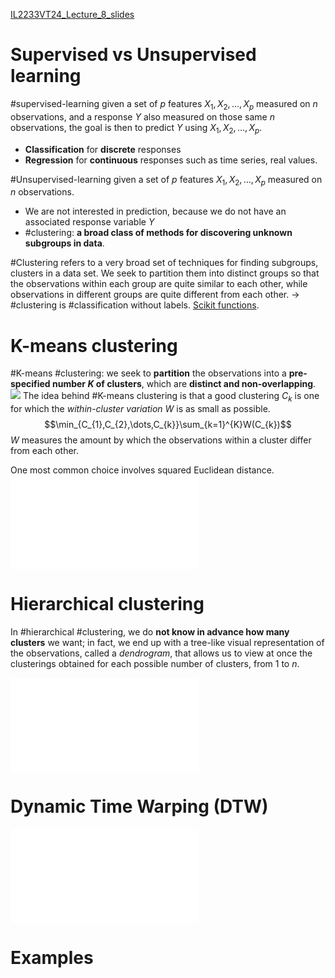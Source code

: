 [IL2233VT24_Lecture_8_slides](IL2233VT24_Lecture_8_slides.pdf)
# Supervised vs Unsupervised learning
#supervised-learning given a set of $p$ features $X_{1},X_{2}, \dots, X_{p}$ measured on $n$ observations, and a response $Y$ also measured on those same $n$ observations, the goal is then to predict $Y$ using $X_{1},X_{2},\dots ,X_{p}$.
- **Classification** for **discrete** responses
- **Regression** for **continuous** responses such as time series, real values.

#Unsupervised-learning given a set of $p$ features $X_{1}, X_{2},\dots ,X_{p}$ measured on $n$ observations.
- We are not interested in prediction, because we do not have an associated response variable $Y$
- #clustering: **a broad class of methods for discovering unknown subgroups in data**.

#Clustering refers to a very broad set of techniques for finding subgroups, clusters in a data set. We seek to partition them into distinct groups so that the observations within each group are quite similar to each other, while observations in different groups are quite different from each other.
$\to$ #clustering is #classification without labels. [Scikit functions](IL2233VT24_Lecture_8_slides.pdf#page=6).
# K-means clustering
#K-means #clustering: we seek to **partition** the observations into a **pre-specified number $K$ of clusters**, which are **distinct and non-overlapping**.![](Pasted%20image%2020240506154152.png)
The idea behind #K-means clustering is that a good clustering $C_{k}$ is one for which the *within-cluster variation* $W$ is as small as possible.$$\min_{C_{1},C_{2},\dots,C_{k}}\sum_{k=1}^{K}W(C_{k})$$$W$ measures the amount by which the observations within a cluster differ from each other.

One most common choice involves squared Euclidean distance.
![IL2233VT24_Lecture_8_slides](IL2233VT24_Lecture_8_slides.pdf#page=10)
# Hierarchical clustering
In #hierarchical #clustering, we do **not know in advance how many clusters** we want; in fact, we end up with a tree-like visual representation of the observations, called a *dendrogram*, that allows us to view at once the clusterings obtained for each possible number of clusters, from $1$ to $n$.

![IL2233VT24_Lecture_8_slides](IL2233VT24_Lecture_8_slides.pdf#page=17)
# Dynamic Time Warping (DTW)
![IL2233VT24_Lecture_8_slides](IL2233VT24_Lecture_8_slides.pdf#page=37)
# Examples